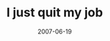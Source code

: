 ---
layout: base.njk
title : 'I just quit my job' 
view_title : 'I just quit my job' 
year : '2007' 
date : '2007-06-19' 
img_file : '/drawing/ijustquitmyjob.png' 
html_file : 'ijustquitmyjob' 
next_html : 'icantitstoostupid.html' 
year_order : '72' 
permalink : "title/{{html_file}}.html"
---